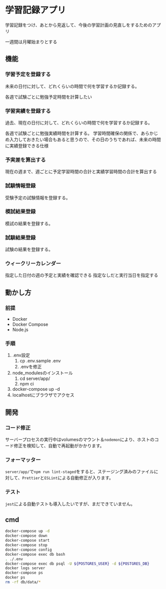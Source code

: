 # 学習記録アプリ

学習記録をつけ、あとから見返して、今後の学習計画の見直しをするためのアプリ

一週間は月曜始まりとする

## 機能

### 学習予定を登録する

未来の日付に対して、どれくらいの時間で何を学習するか記録する。

各週で試験ごとに勉強予定時間を計算したい

### 学習実績を登録する

過去、現在の日付に対して、どれくらいの時間で何を学習するか記録する。

各週で試験ごとに勉強実績時間を計算する。
学習時間確保の関係で、あらかじめ入力しておきたい場合もあると思うので、その日のうちであれば、未来の時間に実績登録できる仕様

### 予実差を算出する

現在の週まで、週ごとに予定学習時間の合計と実績学習時間の合計を算出する

### 試験情報登録

受験予定の試験情報を登録する。

### 模試結果登録

模試の結果を登録する。

### 試験結果登録

試験の結果を登録する。

### ウィークリーカレンダー

指定した日付の週の予定と実績を確認できる
指定なしだと実行当日を指定する

## 動かし方

### 前提

- Docker
- Docker Compose
- Node.js

### 手順

1. .env設定
   1. cp .env.sample .env
   2. .envを修正
2. node_modulesのインストール
   1. cd server/app/
   2. npm ci
3. docker-compose up -d
4. localhostにブラウザでアクセス

## 開発

### コード修正

サーバープロセスの実行中はvolumesのマウント＆`nodemon`により、ホストのコード修正を検知して、自動で再起動がかかります。

### フォーマッター

`server/app/`で`npm run lint-staged`をすると、ステージング済みのファイルに対して、`Prettier`と`ESLint`による自動修正が入ります。

### テスト

`jest`による自動テストも導入したいですが、まだできていません。

## cmd

```sh
docker-compose up -d
docker-compose down
docker-compose start
docker-compose stop
docker-compose config
docker-compose exec db bash
. ./.env
docker-compose exec db psql -U ${POSTGRES_USER} -d ${POSTGRES_DB}
docker logs server
docker-compose ps
docker ps
rm -rf db/data/*
```
